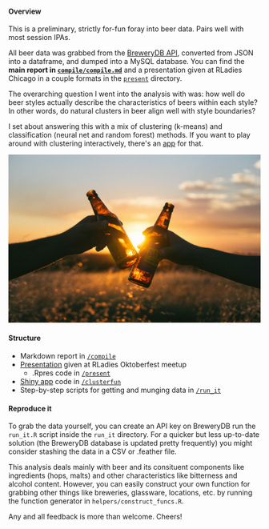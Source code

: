 #### Overview

This is a preliminary, strictly for-fun foray into beer data. Pairs well with most session IPAs.

All beer data was grabbed from the [BreweryDB API](http://www.brewerydb.com/developers), converted from JSON into a dataframe, and dumped into a MySQL database. You can find the **main report in [`compile/compile.md`](https://github.com/aedobbyn/beer-data-science/blob/master/compile/compile.md)** and a presentation given at RLadies Chicago in a couple formats in the [`present`](https://github.com/aedobbyn/beer-data-science/blob/master/present) directory. 

The overarching question I went into the analysis with was: how well do beer styles actually describe the characteristics of beers within each style? In other words, do natural clusters in beer align well with style boundaries?

I set about answering this with a mix of clustering (k-means) and classification (neural net and random forest) methods. If you want to play around with clustering interactively, there's an [app](https://amandadobbyn.shinyapps.io/clusterfun/) for that.

![](./img/cheers.jpg)

#### Structure
- Markdown report in [`/compile`](https://github.com/aedobbyn/beer-data-science/blob/master//compile/compile.md)
- [Presentation](https://aedobbyn.github.io/beer-data-science/#/) given at RLadies Oktoberfest meetup 
    - .Rpres code in [`/present`](https://github.com/aedobbyn/beer-data-science/blob/master/present)
- [Shiny app](https://amandadobbyn.shinyapps.io/clusterfun/) code in [`/clusterfun`](https://github.com/aedobbyn/beer-data-science/blob/master/clusterfun)
- Step-by-step scripts for getting and munging data in [`/run_it`](https://github.com/aedobbyn/beer-data-science/blob/master/run_it)


#### Reproduce it

To grab the data yourself, you can create an API key on BreweryDB run the `run_it.R` script inside the `run_it` directory. For a quicker but less up-to-date solution (the BreweryDB database is updated pretty frequently) you might consider stashing the data in a CSV or .feather file.

This analysis deals mainly with beer and its consituent components like ingredients (hops, malts) and other characteristics like bitterness and alcohol content. However, you can easily construct your own function for grabbing other things like breweries, glassware, locations, etc. by running the function generator in `helpers/construct_funcs.R`.


Any and all feedback is more than welcome. Cheers!
 
